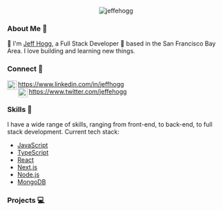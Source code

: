 <p align="center"> <img src="https://github-readme-stats.vercel.app/api?username=jeffehogg&show_icons=true&theme=dark" alt="jeffehogg" />

### About Me 📝

👋 I'm [Jeff Hogg](https://jeffehogg.com), a Full Stack Developer 🚀 based in the San Francisco Bay Area. I love building and learning new things.

### Connect 📱

<a href="https://www.linkedin.com/in/jeffhogg/">
  <img align="left" alt="Jeff's LinkdeIn" width="22px" src="https://cdn.jsdelivr.net/npm/simple-icons@v3/icons/linkedin.svg" />
  https://www.linkedin.com/in/jeffhogg
</a>

</br>

<a href="https://www.twitter.com/jeffehogg">
  <img align="left" alt="Jeff's Twitter" width="22px" src="https://cdn.jsdelivr.net/npm/simple-icons@v3/icons/twitter.svg" />
  https://www.twitter.com/jeffehogg
</a>

### Skills 🔧

I have a wide range of skills, ranging from front-end, to back-end, to full stack development. Current tech stack:

- [JavaScript](https://developer.mozilla.org/en-US/docs/Web/JavaScript)
- [TypeScript](https://www.typescriptlang.org/)
- [React](https://reactjs.org/)
- [Next.js](https://nextjs.org/)
- [Node.js](https://nodejs.org/)
- [MongoDB](https://www.mongodb.com/)

### Projects 💻
